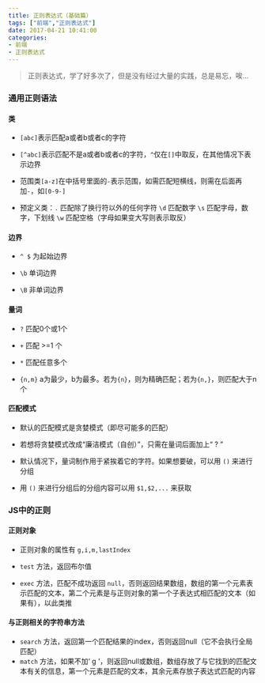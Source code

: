 ```yaml
---
title: 正则表达式（基础篇）
tags: ["前端","正则表达式"]
date: 2017-04-21 10:41:00
categories:
- 前端
- 正则表达式
---
```

> 正则表达式，学了好多次了，但是没有经过大量的实践，总是易忘，唉...

<!-- more -->

### 通用正则语法

#### 类
* `[abc]`表示匹配a或者b或者c的字符

* `[^abc]`表示匹配不是a或者b或者c的字符，`^`仅在`[]`中取反，在其他情况下表示边界

* 范围类`[a-z]`在中括号里面的`-`表示范围，如需匹配短横线，则需在后面再加`-`，如`[0-9-]`

* 预定义类：`.` 匹配除了换行符以外的任何字符 `\d` 匹配数字 `\s` 匹配字母，数字，下划线 `\w` 匹配空格（字母如果变大写则表示取反）

#### 边界
* `^ $` 为起始边界

* `\b` 单词边界

* `\B` 非单词边界

#### 量词
* `?` 匹配0个或1个

* `+` 匹配 >=1 个

* `*` 匹配任意多个

* `{n,m}` a为最少，b为最多。若为`{n}`，则为精确匹配；若为`{n,}`，则匹配大于n个

#### 匹配模式
* 默认的匹配模式是贪婪模式（即尽可能多的匹配）

* 若想将贪婪模式改成“廉洁模式（自创）”，只需在量词后面加上“ ? ”

* 默认情况下，量词制作用于紧挨着它的字符。如果想要破，可以用 `()` 来进行分组

* 用 `()` 来进行分组后的分组内容可以用 `$1,$2,...` 来获取


### JS中的正则
#### 正则对象
* 正则对象的属性有 `g,i,m,lastIndex`

* `test` 方法，返回布尔值

* `exec` 方法，匹配不成功返回 `null`，否则返回结果数组，数组的第一个元素表示匹配的文本，第二个元素是与正则对象的第一个子表达式相匹配的文本（如果有），以此类推

#### 与正则相关的字符串方法
* `search` 方法，返回第一个匹配结果的index，否则返回null（它不会执行全局匹配）
* `match` 方法，如果不加‘ g ’，则返回null或数组，数组存放了与它找到的匹配文本有关的信息，第一个元素是匹配的文本，其余元素存放子表达式匹配的内容
